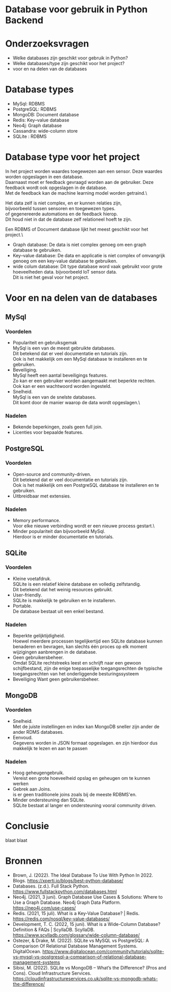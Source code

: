 # Database voor gebruik in Python Backend

# Onderzoeksvragen
- Welke databases zijn geschikt voor gebruik in Python?
- Welke databases/type zijn geschikt voor het project?
- voor en na delen van de databases


# Database types
- MySql: RDBMS
- PostgreSQL: RDBMS
- MongoDB: Document database
- Redis: Key–value database
- Neo4j: Graph database
- Cassandra: wide-column store
- SQLite : RDBMS

# Database type voor het project
In het project worden waardes toegewezen aan een sensor. Deze waardes worden opgeslagen in een database.\
Daarnaast moet er feedback gevraagd worden aan de gebruiker. Deze feedback wordt ook opgeslagen in de database.\
Met de feedback kan de machine learning model worden getraind.\

Het data zelf is niet complex, en er kunnen relaties zijn,\
bijvoorbeeld tussen sensoren en toegewezen types.\
of gegenereerde automations en de feedback hierop.\
Dit houd niet in dat de database zelf relationeel hoeft te zijn.

Een RDBMS of Document database lijkt het meest geschikt voor het project.\

- Graph database: De data is niet complex genoeg om een graph database te gebruiken.
- Key–value database: De data en applicatie is niet complex of omvangrijk genoeg om een key-value database te gebruiken.
- wide colum database: Dit type database word vaak gebruikt voor grote hoeveelheden data. bijvoorbeeld IoT sensor data.\
  Dit is niet het geval voor het project.

# Voor en na delen van de databases
## MySql
### Voordelen
- Populariteit en gebruiksgemak\
    MySql is een van de meest gebruikte databases.\
    Dit betekend dat er veel documentatie en tutorials zijn.\
    Ook is het makkelijk om een MySql database te installeren en te gebruiken.
- Beveiliging.\
    MySql heeft een aantal beveiligings features.\
    Zo kan er een gebruiker worden aangemaakt met beperkte rechten.\
    Ook kan er een wachtwoord worden ingesteld.
- Snelheid.\
    MySql is een van de snelste databases.\
    Dit komt door de manier waarop de data wordt opgeslagen.\   
### Nadelen
- Bekende beperkingen, zoals geen full join.
- Licenties voor bepaalde features.

## PostgreSQL
### Voordelen
- Open-source and community-driven.\
    Dit betekend dat er veel documentatie en tutorials zijn.\
    Ook is het makkelijk om een PostgreSQL database te installeren en te gebruiken.
- Uitbreidbaar met extensies.
### Nadelen
- Memory performance.\
    Voor elke nieuwe verbinding wordt er een nieuwe process gestart.\
- Minder populariteit dan bijvoorbeeld MySql.\
Hierdoor is er minder documentatie en tutorials.

## SQLite
### Voordelen
- Kleine voetafdruk.\
    SQLite is een relatief kleine database en volledig zelfstandig.\
    Dit betekend dat het weinig resources gebruikt.
- User-friendly.\
    SQLite is makkelijk te gebruiken en te installeren.
- Portable.\
    De database bestaat uit een enkel bestand.
### Nadelen
- Beperkte gelijktijdigheid.\
    Hoewel meerdere processen tegelijkertijd een SQLite database kunnen benaderen en bevragen, kan slechts één proces op elk moment wijzigingen aanbrengen in de database.
- Geen gebruikersbeheer.\
    Omdat SQLite rechtstreeks leest en schrijft naar een gewoon schijfbestand, zijn de enige toepasselijke toegangsrechten de typische toegangsrechten van het onderliggende besturingssysteem
- Beveiliging
    Want geen gebruikersbeheer.

## MongoDB
### Voordelen
- Snelheid.\
    Met de juiste instellingen en index kan MongoDB sneller zijn ander de ander RDMS databases.
- Eenvoud.\
    Gegevens worden in JSON formaat opgeslagen. en zijn hierdoor dus makkelijk te lezen en aan te passen
### Nadelen
- Hoog geheugengebruik.\
    Vereist een grote hoeveelheid opslag en geheugen om te kunnen werken
- Gebrek aan Joins.\
    is er geen traditionele joins zoals bij de meeste RDBMS'en.
- Minder ondersteuning dan SQLite.\
    SQLite bestaat al langer en ondersteuning vooral community driven.

# Conclusie
blaat blaat


# Bronnen
- Brown, J. (2022). The Ideal Database To Use With Python In 2022. Blogs. https://xperti.io/blogs/best-python-database/
- Databases. (z.d.). Full Stack Python. https://www.fullstackpython.com/databases.html
- Neo4j. (2021, 3 juni). Graph Database Use Cases & Solutions: Where to Use a Graph Database. Neo4j Graph Data Platform. https://neo4j.com/use-cases/
- Redis. (2021, 15 juli). What is a Key-Value Database? | Redis. https://redis.com/nosql/key-value-databases/
- Development, T. C. (2022, 15 juni). What is a Wide-Column Database? Definition & FAQs | ScyllaDB. ScyllaDB. https://www.scylladb.com/glossary/wide-column-database/
- Ostezer, & Drake, M. (2022). SQLite vs MySQL vs PostgreSQL: A Comparison Of Relational Database Management Systems. DigitalOcean. https://www.digitalocean.com/community/tutorials/sqlite-vs-mysql-vs-postgresql-a-comparison-of-relational-database-management-systems
- Sibisi, M. (2022). SQLite vs MongoDB – What’s the Difference? (Pros and Cons). Cloud Infrastructure Services. https://cloudinfrastructureservices.co.uk/sqlite-vs-mongodb-whats-the-difference/